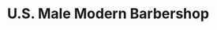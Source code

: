 ---
title: "U.S. Male Modern Barbershop"
url: /newark/u-s-male-modern-barbershop-east-main-street/
shop: Friseur
---